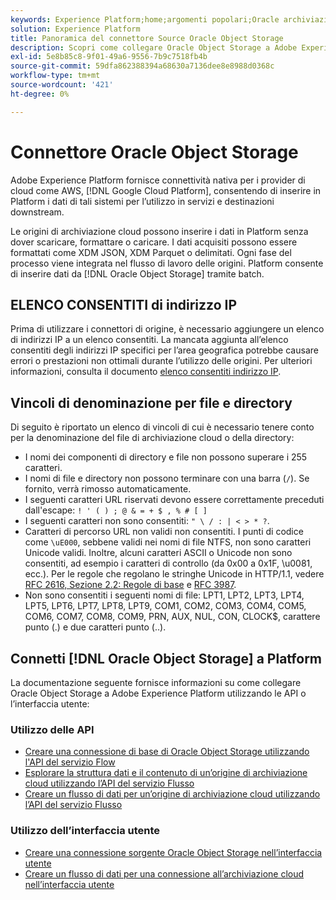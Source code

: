 ```yaml
---
keywords: Experience Platform;home;argomenti popolari;Oracle archiviazione oggetti;oracle archiviazione oggetti
solution: Experience Platform
title: Panoramica del connettore Source Oracle Object Storage
description: Scopri come collegare Oracle Object Storage a Adobe Experience Platform utilizzando le API o l’interfaccia utente.
exl-id: 5e8b85c8-9f01-49a6-9556-7b9c7518fb4b
source-git-commit: 59dfa862388394a68630a7136dee8e8988d0368c
workflow-type: tm+mt
source-wordcount: '421'
ht-degree: 0%

---
```


# Connettore Oracle Object Storage

Adobe Experience Platform fornisce connettività nativa per i provider di cloud come AWS, [!DNL Google Cloud Platform], consentendo di inserire in Platform i dati di tali sistemi per l’utilizzo in servizi e destinazioni downstream.

Le origini di archiviazione cloud possono inserire i dati in Platform senza dover scaricare, formattare o caricare. I dati acquisiti possono essere formattati come XDM JSON, XDM Parquet o delimitati. Ogni fase del processo viene integrata nel flusso di lavoro delle origini. Platform consente di inserire dati da [!DNL Oracle Object Storage] tramite batch.

## ELENCO CONSENTITI di indirizzo IP

Prima di utilizzare i connettori di origine, è necessario aggiungere un elenco di indirizzi IP a un elenco consentiti. La mancata aggiunta all’elenco consentiti degli indirizzi IP specifici per l’area geografica potrebbe causare errori o prestazioni non ottimali durante l’utilizzo delle origini. Per ulteriori informazioni, consulta il documento [elenco consentiti indirizzo IP](../../ip-address-allow-list.md).

## Vincoli di denominazione per file e directory

Di seguito è riportato un elenco di vincoli di cui è necessario tenere conto per la denominazione del file di archiviazione cloud o della directory:

- I nomi dei componenti di directory e file non possono superare i 255 caratteri.
- I nomi di file e directory non possono terminare con una barra (`/`). Se fornito, verrà rimosso automaticamente.
- I seguenti caratteri URL riservati devono essere correttamente preceduti dall&#39;escape: `! ' ( ) ; @ & = + $ , % # [ ]`
- I seguenti caratteri non sono consentiti: `" \ / : | < > * ?`.
- Caratteri di percorso URL non validi non consentiti. I punti di codice come `\uE000`, sebbene validi nei nomi di file NTFS, non sono caratteri Unicode validi. Inoltre, alcuni caratteri ASCII o Unicode non sono consentiti, ad esempio i caratteri di controllo (da 0x00 a 0x1F, \u0081, ecc.). Per le regole che regolano le stringhe Unicode in HTTP/1.1, vedere [RFC 2616, Sezione 2.2: Regole di base](https://www.ietf.org/rfc/rfc2616.txt) e [RFC 3987](https://www.ietf.org/rfc/rfc3987.txt).
- Non sono consentiti i seguenti nomi di file: LPT1, LPT2, LPT3, LPT4, LPT5, LPT6, LPT7, LPT8, LPT9, COM1, COM2, COM3, COM4, COM5, COM6, COM7, COM8, COM9, PRN, AUX, NUL, CON, CLOCK$, carattere punto (.) e due caratteri punto (..).

## Connetti [!DNL Oracle Object Storage] a Platform

La documentazione seguente fornisce informazioni su come collegare Oracle Object Storage a Adobe Experience Platform utilizzando le API o l’interfaccia utente:

### Utilizzo delle API

- [Creare una connessione di base di Oracle Object Storage utilizzando l&#39;API del servizio Flow](../../tutorials/api/create/cloud-storage/oracle-object-storage.md)
- [Esplorare la struttura dati e il contenuto di un’origine di archiviazione cloud utilizzando l’API del servizio Flusso](../../tutorials/api/explore/cloud-storage.md)
- [Creare un flusso di dati per un’origine di archiviazione cloud utilizzando l’API del servizio Flusso](../../tutorials/api/collect/cloud-storage.md)

### Utilizzo dell’interfaccia utente

- [Creare una connessione sorgente Oracle Object Storage nell’interfaccia utente](../../tutorials/ui/create/cloud-storage/oracle-object-storage.md)
- [Creare un flusso di dati per una connessione all’archiviazione cloud nell’interfaccia utente](../../tutorials/ui/dataflow/batch/cloud-storage.md)
